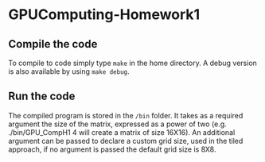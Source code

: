 # GPUComputing-Homework1

## Compile the code
To compile to code simply type `make` in the home directory. A debug version is also available by using `make debug`.

## Run the code
The compiled program is stored in the `/bin` folder. It takes as a required argument the size of the matrix, expressed as a power of two (e.g. ./bin/GPU_CompH1 4 will create a matrix of size 16X16). An additional argument can be passed to declare a custom grid size, used in the tiled approach, if no argument is passed the default grid size is 8X8.
